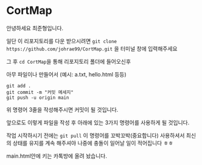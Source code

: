 # CortMap

안녕하세요 최준형입니다. 

일단 이 리포지토리를 다운 받으시려면
`git clone https://github.com/johrae99/CortMap.git` 을 터미널 창에 입력해주세요

그 후 `cd CortMap`을 통해 리포지토리 폴더에 들어오신후

아무 파일이나 만들어서 (예시: a.txt, hello.html 등등)

```
git add .
git commit -m "커밋 메세지"
git push -u origin main
```

위 명령어 3줄을 작성해주시면 커밋이 될 것입니다.

앞으로도 이렇게 파일을 작성 후 아래에 있는 3가지 명령어를 사용하게 될 것입니다.

작업 시작하시기 전에는 `git pull` 이 명령어를 꼬박꼬박(중요합니다) 사용하셔서 최신의 상태를 유지를 계속 해주셔야
나중에 충돌이 일어날 일이 적어집니다 ㅎㅎ

main.html안에 키는 카톡방에 올려 놨습니다.